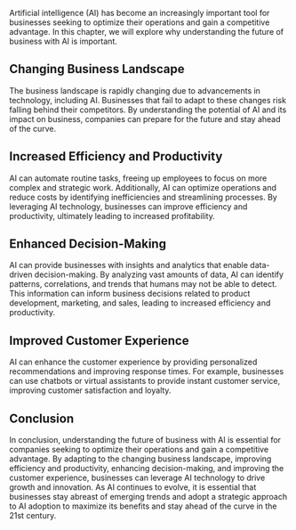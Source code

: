 
Artificial intelligence (AI) has become an increasingly important tool for businesses seeking to optimize their operations and gain a competitive advantage. In this chapter, we will explore why understanding the future of business with AI is important.

Changing Business Landscape
---------------------------

The business landscape is rapidly changing due to advancements in technology, including AI. Businesses that fail to adapt to these changes risk falling behind their competitors. By understanding the potential of AI and its impact on business, companies can prepare for the future and stay ahead of the curve.

Increased Efficiency and Productivity
-------------------------------------

AI can automate routine tasks, freeing up employees to focus on more complex and strategic work. Additionally, AI can optimize operations and reduce costs by identifying inefficiencies and streamlining processes. By leveraging AI technology, businesses can improve efficiency and productivity, ultimately leading to increased profitability.

Enhanced Decision-Making
------------------------

AI can provide businesses with insights and analytics that enable data-driven decision-making. By analyzing vast amounts of data, AI can identify patterns, correlations, and trends that humans may not be able to detect. This information can inform business decisions related to product development, marketing, and sales, leading to increased efficiency and productivity.

Improved Customer Experience
----------------------------

AI can enhance the customer experience by providing personalized recommendations and improving response times. For example, businesses can use chatbots or virtual assistants to provide instant customer service, improving customer satisfaction and loyalty.

Conclusion
----------

In conclusion, understanding the future of business with AI is essential for companies seeking to optimize their operations and gain a competitive advantage. By adapting to the changing business landscape, improving efficiency and productivity, enhancing decision-making, and improving the customer experience, businesses can leverage AI technology to drive growth and innovation. As AI continues to evolve, it is essential that businesses stay abreast of emerging trends and adopt a strategic approach to AI adoption to maximize its benefits and stay ahead of the curve in the 21st century.
